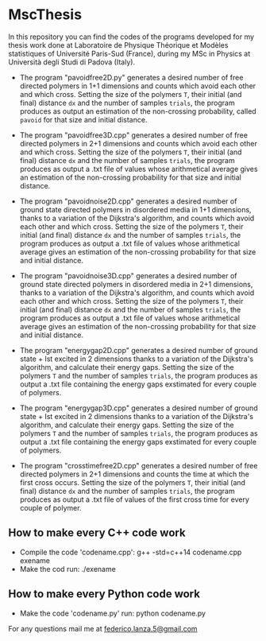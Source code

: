 # MscThesis

In this repository you can find the codes of the programs developed for my thesis work done at Laboratoire de Physique Théorique et Modèles statistiques of Université Paris-Sud (France), during my MSc in Physics at Università degli Studi di Padova (Italy).

- The program "pavoidfree2D.py" generates a desired number of free directed polymers in 1+1 dimensions and counts which avoid each other and which cross. Setting the size of the polymers `T`, their initial (and final) distance `dx` and the number of samples `trials`, the program produces as output an estimation of the non-crossing probability, called `pavoid` for that size and initial distance.

- The program "pavoidfree3D.cpp" generates a desired number of free directed polymers in 2+1 dimensions and counts which avoid each other and which cross. Setting the size of the polymers `T`, their initial (and final) distance `dx` and the number of samples `trials`, the program produces as output a .txt file of values whose arithmetical average gives an estimation of the non-crossing probability for that size and initial distance.

- The program "pavoidnoise2D.cpp" generates a desired number of ground state directed polymers in disordered media in 1+1 dimensions, thanks to a variation of the Dijkstra's algorithm, and counts which avoid each other and which cross. Setting the size of the polymers `T`, their initial (and final) distance `dx` and the number of samples `trials`, the program produces as output a .txt file of values whose arithmetical average gives an estimation of the non-crossing probability for that size and initial distance.

- The program "pavoidnoise3D.cpp" generates a desired number of ground state directed polymers in disordered media in 2+1 dimensions, thanks to a variation of the Dijkstra's algorithm, and counts which avoid each other and which cross. Setting the size of the polymers `T`, their initial (and final) distance `dx` and the number of samples `trials`, the program produces as output a .txt file of values whose arithmetical average gives an estimation of the non-crossing probability for that size and initial distance.

- The program "energygap2D.cpp" generates a desired number of ground state + Ist excited in 2 dimensions thanks to a variation of the Dijkstra's algorithm, and calculate their energy gaps. Setting the size of the polymers `T` and the number of samples `trials`, the program produces as output a .txt file containing the energy gaps exstimated for every couple of polymers.

- The program "energygap3D.cpp" generates a desired number of ground state + Ist excited in 2 dimensions thanks to a variation of the Dijkstra's algorithm, and calculate their energy gaps. Setting the size of the polymers `T` and the number of samples `trials`, the program produces as output a .txt file containing the energy gaps exstimated for every couple of polymers.

- The program "crosstimefree2D.cpp" generates a desired number of free directed polymers in 2+1 dimensions and counts the time at which the first cross occurs. Setting the size of the polymers `T`, their initial (and final) distance `dx` and the number of samples `trials`, the program produces as output a .txt file of values of the first cross time for every couple of polymer.

## How to make every C++ code work

- Compile the code 'codename.cpp':
g++ -std=c++14 codename.cpp exename
- Make the cod run:
./exename

## How to make every Python code work

- Make the code 'codename.py' run:
python codename.py

For any questions mail me at federico.lanza.5@gmail.com

